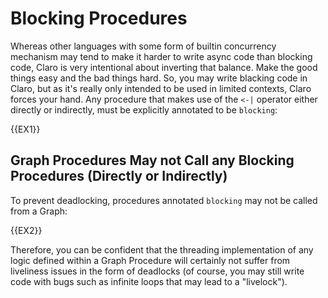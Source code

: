 # Blocking Procedures

Whereas other languages with some form of builtin concurrency mechanism may tend to make it harder to write async code
than blocking code, Claro is very intentional about inverting that balance. Make the good things easy and the bad things
hard. So, you may write blacking code in Claro, but as it's really only intended to be used in limited contexts, Claro
forces your hand. Any procedure that makes use of the `<-|` operator either directly or indirectly, must be explicitly
annotated to be `blocking`:

{{EX1}}

## Graph Procedures May not Call any Blocking Procedures (Directly or Indirectly)

To prevent deadlocking, procedures annotated `blocking` may not be called from a Graph: 

{{EX2}}

Therefore, you can be confident that the threading implementation of any logic defined within a Graph Procedure will 
certainly not suffer from liveliness issues in the form of deadlocks (of course, you may still write code with bugs such
as infinite loops that may lead to a "livelock").
